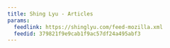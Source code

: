 ```yaml
---
title: Shing Lyu - Articles
params:
  feedlink: https://shinglyu.com/feed-mozilla.xml
  feedid: 379821f9e9cab1f9ac57df24a495abf3
---
```

